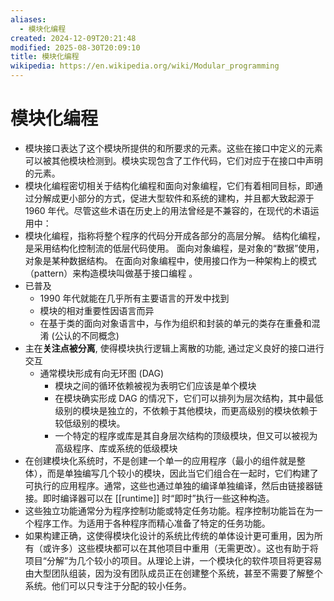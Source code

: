 ```yaml
---
aliases:
  - 模块化编程
created: 2024-12-09T20:21:48
modified: 2025-08-30T20:09:10
title: 模块化编程
wikipedia: https://en.wikipedia.org/wiki/Modular_programming
---
```


# 模块化编程

  - 模块接口表达了这个模块所提供的和所要求的元素。这些在接口中定义的元素可以被其他模块检测到。模块实现包含了工作代码，它们对应于在接口中声明的元素。
  - 模块化编程密切相关于结构化编程和面向对象编程，它们有着相同目标，即通过分解成更小部分的方式，促进大型软件和系统的建构，并且都大致起源于 1960 年代。尽管这些术语在历史上的用法曾经是不兼容的，在现代的术语运用中：
  - 模块化编程，指称将整个程序的代码分开成各部分的高层分解。
    结构化编程，是采用结构化控制流的低层代码使用。
    面向对象编程，是对象的“数据”使用，对象是某种数据结构。
    在面向对象编程中，使用接口作为一种架构上的模式（pattern）来构造模块叫做基于接口编程 。
  - 已普及
    - 1990 年代就能在几乎所有主要语言的开发中找到
    - 模块的相对重要性因语言而异
    - 在基于类的面向对象语言中，与作为组织和封装的单元的类存在重叠和混淆 (公认的不同概念)
  - 主在**关注点被分离**, 使得模块执行逻辑上离散的功能, 通过定义良好的接口进行交互
    - 通常模块形成有向无环图 (DAG)
      - 模块之间的循环依赖被视为表明它们应该是单个模块
      - 在模块确实形成 DAG 的情况下，它们可以排列为层次结构，其中最低级别的模块是独立的，不依赖于其他模块，而更高级别的模块依赖于较低级别的模块。
      - 一个特定的程序或库是其自身层次结构的顶级模块，但又可以被视为高级程序、库或系统的低级模块
  - 在创建模块化系统时，不是创建一个单一的应用程序（最小的组件就是整体），而是单独编写几个较小的模块，因此当它们组合在一起时，它们构建了可执行的应用程序。通常，这些也通过单独的编译单独编译，然后由链接器链接。即时编译器可以在 [[runtime]] 时“即时”执行一些这种构造。
  - 这些独立功能通常分为程序控制功能或特定任务功能。程序控制功能旨在为一个程序工作。为适用于各种程序而精心准备了特定的任务功能。
  - 如果构建正确，这使得模块化设计的系统比传统的单体设计更可重用，因为所有（或许多）这些模块都可以在其他项目中重用（无需更改）。这也有助于将项目“分解”为几个较小的项目。从理论上讲，一个模块化的软件项目将更容易由大型团队组装，因为没有团队成员正在创建整个系统，甚至不需要了解整个系统。他们可以只专注于分配的较小任务。
